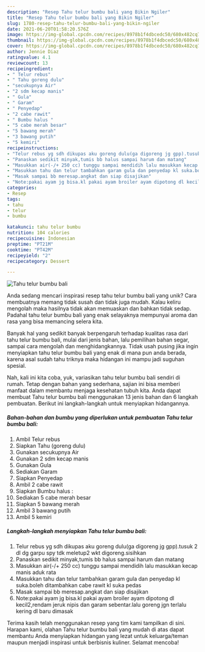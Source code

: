 ```yaml
---
description: "Resep Tahu telur bumbu bali yang Bikin Ngiler"
title: "Resep Tahu telur bumbu bali yang Bikin Ngiler"
slug: 1780-resep-tahu-telur-bumbu-bali-yang-bikin-ngiler
date: 2021-06-20T01:58:20.576Z
image: https://img-global.cpcdn.com/recipes/8978b1f4dbcedc50/680x482cq70/tahu-telur-bumbu-bali-foto-resep-utama.jpg
thumbnail: https://img-global.cpcdn.com/recipes/8978b1f4dbcedc50/680x482cq70/tahu-telur-bumbu-bali-foto-resep-utama.jpg
cover: https://img-global.cpcdn.com/recipes/8978b1f4dbcedc50/680x482cq70/tahu-telur-bumbu-bali-foto-resep-utama.jpg
author: Jennie Diaz
ratingvalue: 4.1
reviewcount: 13
recipeingredient:
- " Telur rebus"
- " Tahu goreng dulu"
- "secukupnya Air"
- "2 sdm kecap manis"
- " Gula"
- " Garam"
- " Penyedap"
- "2 cabe rawit"
- " Bumbu halus "
- "5 cabe merah besar"
- "5 bawang merah"
- "3 bawang putih"
- "5 kemiri"
recipeinstructions:
- "Telur rebus yg sdh dikupas aku goreng dulu(ga digoreng jg gpp).tusuk 2 dl dg garpu spy tdk meletup2 wkt digoreng.sisihkan"
- "Panaskan sedikit minyak,tumis bb halus sampai harum dan matang"
- "Masukkan air(-/+ 250 cc) tunggu sampai mendidih lalu masukkan kecap manis aduk rata"
- "Masukkan tahu dan telur tambahkan garam gula dan penyedap kl suka.boleh ditambahkan cabe rawit kl suka pedas"
- "Masak sampai bb meresap.angkat dan siap disajikan"
- "Note:pakai ayam jg bisa.kl pakai ayam broiler ayam dipotong dl kecil2,rendam jeruk nipis dan garam sebentar.lalu goreng jgn terlalu kering dl baru dimasak"
categories:
- Resep
tags:
- tahu
- telur
- bumbu

katakunci: tahu telur bumbu 
nutrition: 104 calories
recipecuisine: Indonesian
preptime: "PT21M"
cooktime: "PT42M"
recipeyield: "2"
recipecategory: Dessert

---
```



![Tahu telur bumbu bali](https://img-global.cpcdn.com/recipes/8978b1f4dbcedc50/680x482cq70/tahu-telur-bumbu-bali-foto-resep-utama.jpg)

Anda sedang mencari inspirasi resep tahu telur bumbu bali yang unik? Cara membuatnya memang tidak susah dan tidak juga mudah. Kalau keliru mengolah maka hasilnya tidak akan memuaskan dan bahkan tidak sedap. Padahal tahu telur bumbu bali yang enak selayaknya mempunyai aroma dan rasa yang bisa memancing selera kita.

Banyak hal yang sedikit banyak berpengaruh terhadap kualitas rasa dari tahu telur bumbu bali, mulai dari jenis bahan, lalu pemilihan bahan segar, sampai cara mengolah dan menghidangkannya. Tidak usah pusing jika ingin menyiapkan tahu telur bumbu bali yang enak di mana pun anda berada, karena asal sudah tahu triknya maka hidangan ini mampu jadi suguhan spesial.




Nah, kali ini kita coba, yuk, variasikan tahu telur bumbu bali sendiri di rumah. Tetap dengan bahan yang sederhana, sajian ini bisa memberi manfaat dalam membantu menjaga kesehatan tubuh kita. Anda dapat membuat Tahu telur bumbu bali menggunakan 13 jenis bahan dan 6 langkah pembuatan. Berikut ini langkah-langkah untuk menyiapkan hidangannya.

<!--inarticleads1-->

##### Bahan-bahan dan bumbu yang diperlukan untuk pembuatan Tahu telur bumbu bali:

1. Ambil  Telur rebus
1. Siapkan  Tahu (goreng dulu)
1. Gunakan secukupnya Air
1. Gunakan 2 sdm kecap manis
1. Gunakan  Gula
1. Sediakan  Garam
1. Siapkan  Penyedap
1. Ambil 2 cabe rawit
1. Siapkan  Bumbu halus :
1. Sediakan 5 cabe merah besar
1. Siapkan 5 bawang merah
1. Ambil 3 bawang putih
1. Ambil 5 kemiri




<!--inarticleads2-->

##### Langkah-langkah menyiapkan Tahu telur bumbu bali:

1. Telur rebus yg sdh dikupas aku goreng dulu(ga digoreng jg gpp).tusuk 2 dl dg garpu spy tdk meletup2 wkt digoreng.sisihkan
1. Panaskan sedikit minyak,tumis bb halus sampai harum dan matang
1. Masukkan air(-/+ 250 cc) tunggu sampai mendidih lalu masukkan kecap manis aduk rata
1. Masukkan tahu dan telur tambahkan garam gula dan penyedap kl suka.boleh ditambahkan cabe rawit kl suka pedas
1. Masak sampai bb meresap.angkat dan siap disajikan
1. Note:pakai ayam jg bisa.kl pakai ayam broiler ayam dipotong dl kecil2,rendam jeruk nipis dan garam sebentar.lalu goreng jgn terlalu kering dl baru dimasak




Terima kasih telah menggunakan resep yang tim kami tampilkan di sini. Harapan kami, olahan Tahu telur bumbu bali yang mudah di atas dapat membantu Anda menyiapkan hidangan yang lezat untuk keluarga/teman maupun menjadi inspirasi untuk berbisnis kuliner. Selamat mencoba!
